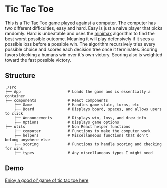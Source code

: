 # Tic Tac Toe
This is a Tic Tac Toe game played against a computer. The computer has two different difficulties, easy and hard. Easy is just a naive player that picks randomly. Hard is unbeatable and uses the [minimax](https://en.wikipedia.org/wiki/Minimax) algorithm to find the best worst possible outcome. Meaning it will play defensively if it sees a possible loss before a possible win. The algorithm recursively tries every possible choice and scores each decision tree once it terminates. Scoring favors blocking a humans win over it's own victory. Scoring also is weighted toward the fast possible victory.

## Structure
```
./src
├── App                     # Loads the game and is essentially a container
├── components              # React Components
    ├── Game                # Handles game state, turns, etc
    ├── Board               # Displays board, spaces, and allows users to click
    ├── Announcements       # Displays win, loss, and draw info
    ├── Options             # Displays game options
├── utils                   # Non React helper functions
    ├── computer            # Functions to make the computer work
    ├── helpers             # Miscellaneous functions that don't belong anywhere else
    ├── scoring             # Functions to handle scoring and checking for wins
    ├── types               # Any miscellaneous types I might need
```

## Demo
[Enjoy a good ol' game of tic tac toe here](https://tsiege.github.io/react-tic-tac-toe/)
